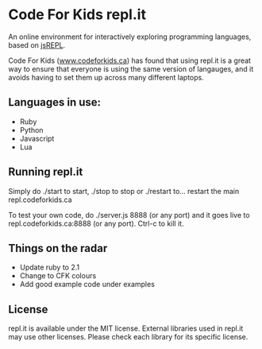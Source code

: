 Code For Kids repl.it
=======

An online environment for interactively exploring programming languages, based
on [jsREPL](https://github.com/replit/jsrepl).

Code For Kids (www.codeforkids.ca) has found that using repl.it is a great way to ensure that everyone is using the same version of langauges, and it avoids having to set them up across many different laptops.

Languages in use:
-----------------

* Ruby
* Python
* Javascript
* Lua

Running repl.it
---------------

Simply do ./start to start, ./stop to stop or ./restart to... restart the main repl.codeforkids.ca

To test your own code, do ./server.js 8888 (or any port) and it goes live to repl.codeforkids.ca:8888 (or any port). Ctrl-c to kill it.

Things on the radar
--------------------

* Update ruby to 2.1
* Change to CFK colours
* Add good example code under examples

License
-------

repl.it is available under the MIT license. External libraries used in repl.it
may use other licenses. Please check each library for its specific license.
